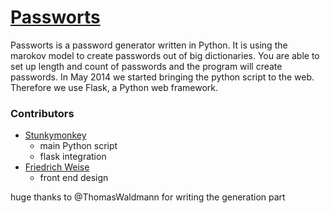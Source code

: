 <a href="http://passworts.stunkymonkey.de/" target="_blank">Passworts</a>
============

Passworts is a password generator written in Python. It is using the marokov model to create passwords out of big dictionaries. You are able to set up length and count of passwords and the program will create passwords.
In May 2014 we started bringing the python script to the web. Therefore we use Flask, a Python web framework.

### Contributors
+ <a href="https://stunkymonkey.de" target="_blank">Stunkymonkey</a>
	+ main Python script
	+ flask integration
+ <a href="https://weise.io/" target="_blank">Friedrich Weise</a>
	+ front end design

huge thanks to @ThomasWaldmann for writing the generation part
